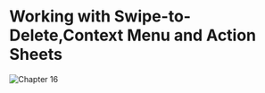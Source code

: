 # Working with Swipe-to-Delete,Context Menu and Action Sheets
![Chapter 16](https://github.com/user-attachments/assets/6c94fa63-91b1-43c3-b020-05ca4918c9d7)


